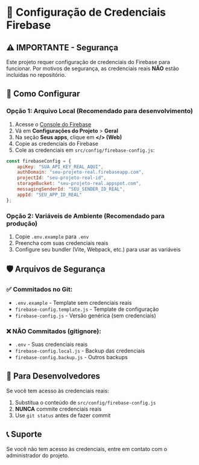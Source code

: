 # 🔐 Configuração de Credenciais Firebase

## ⚠️ IMPORTANTE - Segurança

Este projeto requer configuração de credenciais do Firebase para funcionar. Por motivos de segurança, as credenciais reais **NÃO** estão incluídas no repositório.

## 🚀 Como Configurar

### Opção 1: Arquivo Local (Recomendado para desenvolvimento)

1. Acesse o [Console do Firebase](https://console.firebase.google.com/)
2. Vá em **Configurações do Projeto** > **Geral**
3. Na seção **Seus apps**, clique em **</> (Web)**
4. Copie as credenciais do Firebase
5. Cole as credenciais em `src/config/firebase-config.js`:

```javascript
const firebaseConfig = {
    apiKey: "SUA_API_KEY_REAL_AQUI",
    authDomain: "seu-projeto-real.firebaseapp.com",
    projectId: "seu-projeto-real-id", 
    storageBucket: "seu-projeto-real.appspot.com",
    messagingSenderId: "SEU_SENDER_ID_REAL",
    appId: "SEU_APP_ID_REAL"
};
```

### Opção 2: Variáveis de Ambiente (Recomendado para produção)

1. Copie `.env.example` para `.env`
2. Preencha com suas credenciais reais
3. Configure seu bundler (Vite, Webpack, etc.) para usar as variáveis

## 🛡️ Arquivos de Segurança

### ✅ Commitados no Git:
- `.env.example` - Template sem credenciais reais
- `firebase-config.template.js` - Template de configuração
- `firebase-config.js` - Versão genérica (sem credenciais)

### ❌ NÃO Commitados (gitignore):
- `.env` - Suas credenciais reais
- `firebase-config.local.js` - Backup das credenciais
- `firebase-config.backup.js` - Outros backups

## 🔧 Para Desenvolvedores

Se você tem acesso às credenciais reais:
1. Substitua o conteúdo de `src/config/firebase-config.js`
2. **NUNCA** commite credenciais reais
3. Use `git status` antes de fazer commit

## 📞 Suporte

Se você não tem acesso às credenciais, entre em contato com o administrador do projeto.
